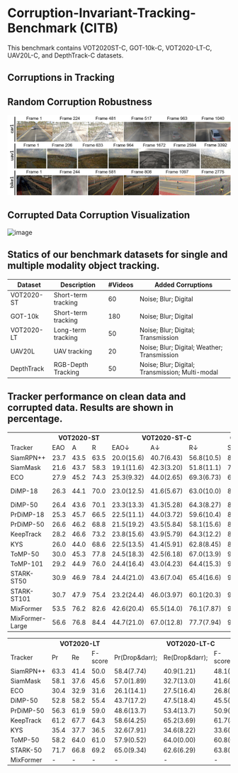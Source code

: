 # Corruption-Invariant-Tracking-Benchmark (CITB)

This benchmark contains VOT2020ST-C, GOT-10k-C, VOT2020-LT-C, UAV20L-C, and DepthTrack-C datasets.

## Corruptions in Tracking

## Random Corruption Robustness

![image](https://github.com/memoryunreal/Corruption-Invariant-Tracking-Benchmark/blob/main/randomuav.png)

## Corrupted Data Corruption Visualization

![image](https://github.com/memoryunreal/Corruption-Invariant-Tracking-Benchmark/blob/main/visualization.png)

## Statics of our benchmark datasets for single and multiple modality object tracking.
| Dataset       | Description         | \#Videos | Added Corruptions                               |
|---------------|---------------------|----------|-------------------------------------------------|
| VOT2020-ST    | Short-term tracking | 60       | Noise; Blur; Digital                            |
| GOT-10k       | Short-term tracking | 180      | Noise; Blur; Digital                            |
| VOT2020-LT    | Long-term tracking  | 50       | Noise; Blur; Digital; Transmission              |
| UAV20L        | UAV tracking        | 20       | Noise; Blur; Digital; Weather; Transmission     |
| DepthTrack    | RGB-Depth Tracking  | 50       | Noise; Blur; Digital; Transmission; Multi-modal |


## Tracker performance on clean data and corrupted data. Results are shown in percentage. 
<table>
    <tr>
        <th> </th><th colspan="3">VOT2020-ST</th> <th colspan="3">VOT2020-ST-C </th> <th colspan="2"> GOT-10k </th> <th colspan="2"> GOT-10k-C</th>
    </tr>
    <tr>
        <td>Tracker</td> <td>EAO</td> <td>A </td> <td>R</td><td>EAO&darr; <td>A&darr;<td>R&darr;</td><td>SR</td> <td>AO</td> <td>SR&darr;</td> <td>AO&darr;</td>
    </tr>

<tr>
<td>SiamRPN++     </td>     <td>23.7  </td><td>43.5  </td><td>63.5 </td><td>20.0(15.6)   </td><td>40.7(6.43)  </td><td>56.8(10.5) </td><td>80.7 </td><td>69.4  </td><td>75.5(6.44)  </td><td>64.7(6.77)</td>
</tr>
<tr>
<td>SiamMask   </td>        <td> 21.6 </td><td>43.7  </td><td>58.3 </td><td>19.1(11.6)   </td><td>42.3(3.20)  </td><td>51.8(11.1) </td><td> 75.3</td><td> 63.6 </td><td>72.7(3.45)  </td><td>61.9(2.67)</td>
</tr>
<tr>
<td>ECO           </td>     <td> 27.9 </td><td>45.2  </td><td>74.3 </td><td> 25.3(9.32)  </td><td>44.0(2.65)  </td><td>69.3(6.73) </td><td>67.0 </td><td>57.9  </td><td>65.7(1.94)  </td><td>56.3(2.76)</td>
</tr>
<tr>
<td>DiMP-18       </td>     <td> 26.3 </td><td> 44.1 </td><td>70.0 </td><td> 23.0(12.5)  </td><td>41.6(5.67)  </td><td>63.0(10.0) </td><td>84.1 </td><td>71.6  </td><td>81.0 (3.68) </td><td>67.9(5.16</td>
</tr>
<tr>
<td>DiMP-50       </td>     <td> 26.4 </td><td> 43.6 </td><td>70.1 </td><td> 23.3(13.3)  </td><td>41.3(5.28)  </td><td>64.3(8.27) </td><td>86.7 </td><td>73.1  </td><td>81.1(6.46)  </td><td>68.5(6.29)</td>
</tr>
<tr>
<td>PrDiMP-18   </td>       <td> 25.3 </td><td>45.7  </td><td>66.5 </td><td>22.5(11.1)   </td><td>44.0(3.72)  </td><td>59.6(10.4) </td><td>86.7 </td><td>74.4  </td><td>79.8(7.95)  </td><td>68.2(8.33)</td>
</tr>
<tr>
<td>PrDiMP-50   </td>       <td> 26.6 </td><td>46.2  </td><td>68.8 </td><td>21.5(19.2)   </td><td>43.5(5.84)  </td><td>58.1(15.6) </td><td>87.5 </td><td>75.7  </td><td>81.5(6.86)  </td><td>69.5(8.19)</td>
</tr>
<tr>
<td>KeepTrack </td>         <td> 28.2 </td><td>46.6  </td><td>73.2 </td><td>23.8(15.6)   </td><td>43.9(5.79)  </td><td>64.3(12.2) </td><td>89.1 </td><td>77.4  </td><td>82.9(6.96)  </td><td>71.1(8.14)</td>
</tr>
<tr>
<td>KYS         </td>       <td>26.0  </td><td>44.0  </td><td>68.6 </td><td>22.5(13.5)   </td><td>41.4(5.91)  </td><td>62.8(8.45) </td><td>87.1 </td><td>73.6  </td><td>81.4(6.54)  </td><td>68.7(6.66)</td>
</tr>
<tr>
<td>ToMP-50      </td>      <td>30.0  </td><td>45.3  </td><td>77.8 </td><td> 24.5(18.3)  </td><td>42.5(6.18)  </td><td>67.0(13.9) </td><td>93.2 </td><td>81.5  </td><td>87.6(6.01)  </td><td>75.3(7.61)</td>
</tr>
<tr>
<td>ToMP-101      </td>     <td>29.2  </td><td>44.9  </td><td>76.0 </td><td> 24.4(16.4)  </td><td> 43.0(4.23) </td><td>64.4(15.3) </td><td>91.9 </td><td>80.0  </td><td>85.8(6.63)  </td><td>73.3(8.37)</td>
</tr>
<tr>
<td>STARK-ST50   </td>      <td>30.9  </td><td>46.9  </td><td>78.4 </td><td>24.4(21.0)   </td><td>43.6(7.04)  </td><td>65.4(16.6) </td><td>92.6 </td><td>81.4  </td><td>85.1(8.10)  </td><td>74.2(8.85)</td>
</tr>
<tr>
<td>STARK-ST101 </td>       <td>30.7  </td><td>47.9  </td><td>75.4 </td><td>23.2(24.4)   </td><td>46.0(3.97)  </td><td>60.1(20.3) </td><td>92.6 </td><td>81.4  </td><td>85.2(7.99)  </td><td>74.0(9.10)</td>
</tr>
<tr>
<td>MixFormer  </td>        <td> 53.5 </td><td>76.2  </td><td>82.6 </td><td>42.6(20.4)   </td><td>65.5(14.0)  </td><td>76.1(7.87) </td><td>93.3 </td><td>82.7  </td><td>87.0(6.75)  </td><td>76.3(7.74)</td>
</tr>
<tr>
<td>MixFormer-Large  </td>  <td>56.6  </td><td>76.8  </td><td>84.4 </td><td>44.7(21.0)   </td><td>67.0(12.8)  </td><td>77.7(7.94) <td> 93.3</td> <td>83.4 </td> <td> 88.1(5.57)</td> <td>78.2 (6.23)</td> 
</tr>

</table>

<table>
    <tr>
        <th> </th><th colspan="3">VOT2020-LT</th> <th colspan="3">VOT2020-LT-C </th> <th colspan="2"> UAV20L </th> <th colspan="2"> UAV20L-C</th>
    </tr>
    <tr>
        <td>Tracker</td> <td>Pr</td> <td>Re </td> <td>F-score</td><td>Pr(Drop&darr); <td>Re(Drop&darr);<td>F-score(Drop&darr);</td><td>AUC</td> <td>Pre</td> <td>AUC(Drop&darr);</td> <td>Pre(Drop&darr);</td>
    </tr>


<tr><td>SiamRPN++       </td> <td>63.3 </td> <td> 41.4</td> <td> 50.0 </td> <td> 58.4(7.74) </td> <td> 40.9(1.21) </td> <td> 48.1(3.80) </td> <td>53.6 </td> <td>61.0 </td> <td>49.2(8.21) </td> <td>57.9(5.08)</td> </tr>
<tr><td>SiamMask        </td> <td> 58.1  </td> <td> 37.6</td> <td> 45.6 </td> <td> 57.0(1.89) </td> <td> 32.7(13.0) </td> <td> 41.6(8.77) </td> <td>54.8 </td> <td>62.7 </td> <td>45.8(16.4) </td> <td>53.3(15.0)  </td> </tr>
<tr><td>ECO             </td> <td>30.4 </td> <td>32.9 </td> <td>31.6 </td> <td>26.1(14.1) </td> <td>27.5(16.4) </td> <td>26.8(15.2) </td> <td>44.7 </td> <td>53.6 </td> <td>43.3(3.13)</td> <td>52.7(1.68)</td> </tr>
<tr><td>DiMP-50         </td> <td>52.8 </td> <td>58.2 </td> <td>55.4 </td> <td>43.7(17.2) </td> <td>47.5(18.4) </td> <td>45.5(17.9) </td> <td>56.1</td> <td>64.5 </td> <td>52.1(7.13)</td> <td>61.0(5.43)</td> </tr>
<tr><td>PrDiMP-50       </td> <td>56.3 </td> <td>61.9 </td> <td>59.0 </td> <td>48.6(13.7) </td> <td>53.4(13.7) </td> <td>50.9(13.7) </td> <td>64.8</td> <td>74.9 </td> <td>57.6(11.1)</td> <td>67.8(9.48)</td> </tr>
<tr><td>KeepTrack       </td> <td>61.2 </td> <td>67.7 </td> <td>64.3 </td> <td>58.6(4.25) </td> <td>65.2(3.69) </td> <td>61.7(4.04) </td> <td>66.9</td> <td>78.2 </td> <td>65.0(2.84)</td> <td>78.3(-0.13)</td> </tr>
<tr><td>KYS             </td> <td>35.4 </td> <td>37.7 </td> <td>36.5 </td> <td>32.6(7.91) </td> <td>34.6(8.22) </td> <td>33.6(7.95) </td> <td>53.8</td> <td>61.8 </td> <td>51.2(4.83)</td> <td>59.5(3.72) </td> </tr>
<tr><td>ToMP-50         </td> <td>58.2 </td> <td>64.0 </td> <td>61.0 </td> <td>57.9(0.52) </td> <td>64.0(0.00) </td> <td>60.8(0.33) </td> <td>62.3</td> <td>71.6 </td> <td>59.0(5.30)</td> <td>69.1(3.49)</td> </tr>
<tr><td>STARK-50        </td> <td> 71.7</td> <td> 66.8</td> <td>69.2</td> <td> 65.0(9.34)</td> <td> 62.6(6.29)</td> <td>63.8(7.80) </td> <td>70.9</td> <td>82.4 </td> <td>61.2(10.6)</td> <td>71.7(13.0)</td> </tr>
<tr><td>MixFormer       </td> <td>- </td> <td> - </td> <td> -</td> <td>- </td> <td>-</td> <td> - </td> <td>72.0 </td> <td>83.6 </td> <td>68.4(5.00) </td> <td>80.3(3.95)</td> </tr>

</table>
